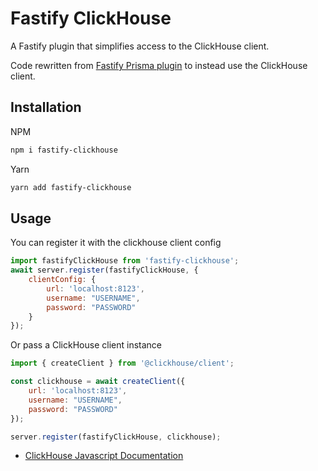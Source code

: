 # Fastify ClickHouse

A Fastify plugin that simplifies access to the ClickHouse client.

Code rewritten from [Fastify Prisma plugin](https://github.com/joggrdocs/fastify-prisma/blob/main/src/index.ts) to instead use the ClickHouse client.

## Installation

NPM

```bash
npm i fastify-clickhouse
```

Yarn

```bash
yarn add fastify-clickhouse
```

## Usage

You can register it with the clickhouse client config

```javascript
import fastifyClickHouse from 'fastify-clickhouse';
await server.register(fastifyClickHouse, {
    clientConfig: {
        url: 'localhost:8123',
        username: "USERNAME",
        password: "PASSWORD"
    }
});
```

Or pass a ClickHouse client instance

```javascript
import { createClient } from '@clickhouse/client';

const clickhouse = await createClient({
    url: 'localhost:8123',
    username: "USERNAME",
    password: "PASSWORD"
});

server.register(fastifyClickHouse, clickhouse);
```

- [ClickHouse Javascript Documentation](https://github.com/ClickHouse/clickhouse-js)
  